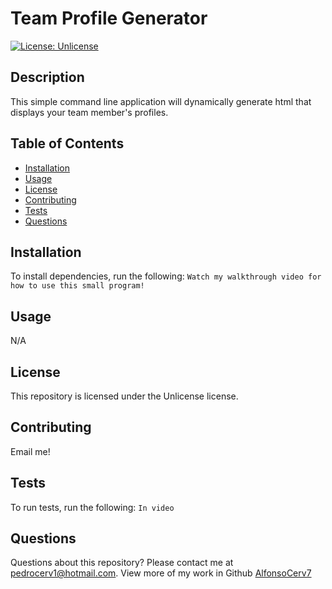 # Team Profile Generator
[![License: Unlicense](https://img.shields.io/badge/license-Unlicense-blue.svg)](http://unlicense.org/)
## Description
This simple command line application will dynamically generate html that displays your team member's profiles.
## Table of Contents
* [Installation](#installation)
* [Usage](#usage)
* [License](#license)
* [Contributing](#contributing)
* [Tests](#tests)
* [Questions](#questions)
## Installation
To install dependencies, run the following:
`
Watch my walkthrough video for how to use this small program! 
`
## Usage
N/A
## License
This repository is licensed under the Unlicense license.
## Contributing
Email me! 
## Tests
To run tests, run the following:
`
In video
`
## Questions
Questions about this repository? Please contact me at [pedrocerv1@hotmail.com](mailto:pedrocerv1@hotmail.com). View more of my work in Github [AlfonsoCerv7](https://github.com/AlfonsoCerv7) 
